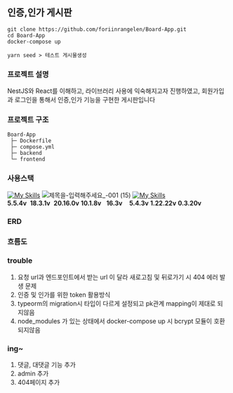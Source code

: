 ## 인증,인가 게시판
```
git clone https://github.com/foriinrangelen/Board-App.git
cd Board-App
docker-compose up

yarn seed > 테스트 게시물생성
```
### 프로젝트 설명
NestJS와 React를 이해하고, 라이브러리 사용에 익숙해지고자 진행하였고, 회원가입과 로그인을 통해서 인증,인가 기능을 구현한 게시판입니다
### 프로젝트 구조
```
Board-App
 ├─ Dockerfile
 ├─ compose.yml
 ├─ backend
 └─ frontend
```
### 사용스택
[![My Skills](https://skillicons.dev/icons?i=ts,react,nodejs,nestjs,postgres,vite,yarn&theme=light)](https://skillicons.dev)
![제목을-입력해주세요_-001 (15)](https://github.com/user-attachments/assets/89c61d2f-6460-4792-8013-4eecb7cd15cd)
[![My Skills](https://skillicons.dev/icons?i=docker,git,github,aws&theme=light)](https://skillicons.dev)
<br/>**5.5.4v**&nbsp;&nbsp;**18.3.1v**&nbsp;&nbsp;**20.16.0v**&nbsp;**10.1.8v**&nbsp;&nbsp;&nbsp;**16.3v**&nbsp;&nbsp;&nbsp;&nbsp;**5.4.3v**&nbsp;**1.22.22v**&nbsp;**0.3.20v**

### ERD

### 흐름도

### trouble
1. 요청 url과 엔드포인트에서 받는 url 이 달라 새로고침 및 뒤로가기 시 404 에러 발생 문제
2. 인증 및 인가를 위한 token 활용방식
3. typeorm의 migration시 타입이 다르게 설정되고 pk관계 mapping이 제대로 되지않음
4. node_modules 가 있는 상태에서 docker-compose up 시 bcrypt 모듈이 호환되지않음

### ing~
1. 댓글, 대댓글 기능 추가
2. admin 추가
3. 404페이지 추가
